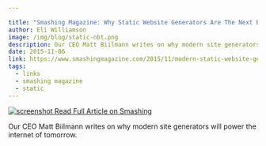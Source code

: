```yaml
---

title: "Smashing Magazine: Why Static Website Generators Are The Next Big Thing"
author: Eli Williamson
image: /img/blog/static-nbt.png
description: Our CEO Matt Biilmann writes on why modern site generators will power the internet of tomorrow.
date: 2015-11-06
link: https://www.smashingmagazine.com/2015/11/modern-static-website-generators-next-big-thing/
tags:
  - links
  - smashing magazine
  - static
---
```


[![screenshot](/img/blog/static-nbt.png) Read Full Article on Smashing](https://www.smashingmagazine.com/2015/11/modern-static-website-generators-next-big-thing/)

Our CEO Matt Biilmann writes on why modern site generators will power the internet of tomorrow.
